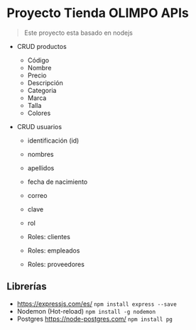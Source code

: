 # Proyecto Tienda OLIMPO APIs

> Este proyecto esta basado en nodejs

- CRUD productos

  - Código
  - Nombre
  - Precio
  - Descripción
  - Categoria
  - Marca
  - Talla
  - Colores

- CRUD usuarios

  - identificación (id)
  - nombres
  - apellidos
  - fecha de nacimiento
  - correo
  - clave
  - rol

  - Roles: clientes
  - Roles: empleados
  - Roles: proveedores

## Librerías

- https://expressjs.com/es/ `npm install express --save`
- Nodemon (Hot-reload) `npm install -g nodemon`
- Postgres https://node-postgres.com/ `npm install pg`
